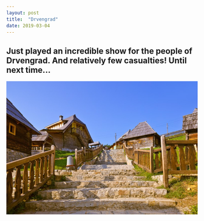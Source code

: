 ```yaml
---
layout: post
title:  "Drvengrad"
date: 2019-03-04
---
```


## Just played an incredible show for the people of Drvengrad. And relatively few casualties! Until next time...
![alt-text](drvengrad.jpg "Drvengrad")
